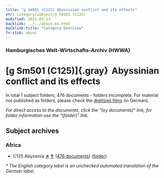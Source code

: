 ```yaml
---
title: "g Sm501 (C125) Abyssinian conflict and its effects"
etr: category/subject/g Sm501 (C125)
modified: 2021-03-13
backlink: ../../about.en.html
backlink-title: "Category Overview"
fn-stub: about
---
```


### Hamburgisches Welt-Wirtschafts-Archiv (HWWA)
# [g Sm501 (C125)]{.gray}&#8201; Abyssinian conflict and its effects&#160; 





In total 1 subject folders, 476 documents - folders incomplete.
For material not published as folders, please check the [digitized films](/film/h1_sh) (in German).

_For direct access to the documents, click the "(xy documents)" link, for folder information use the "(folder)" link._

## Subject archives



### Africa

- C125 Abyssinia [**&nearr;**](../../../geo/i/141482/about.en.html "Abyssinia (all folders)") [**&uarr;**](../../../geo/about.en.html#C125 "Country category system") (<a href="https://pm20.zbw.eu/dfgview/sh/141482,144606" title="about: Abyssinia : Abyssinian conflict and its effects" target="_blank">476 documents</a>) ([folder](http://purl.org/pressemappe20/folder/sh/141482,144606))


_* The English category label is an unchecked automated translation of the German label._

